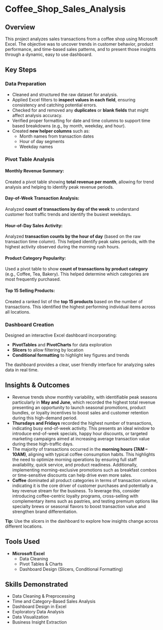 # Coffee_Shop_Sales_Analysis
## Overview

This project analyzes sales transactions from a coffee shop using Microsoft Excel. The objective was to uncover trends in customer behavior, product performance, and time-based sales patterns, and to present those insights through a dynamic, easy to use dashboard.

## Key Steps

### Data Preparation

- Cleaned and structured the raw dataset for analysis.
- Applied Excel filters to **inspect values in each field**, ensuring consistency and catching potential errors.
- Checked for and removed any **duplicates** or **blank fields** that might affect analysis accuracy.
- Verified proper formatting for date and time columns to support time based breakdowns (e.g., by month, weekday, and hour).
- Created **new helper columns** such as:
  - Month names from transaction dates
  - Hour of day segments
  - Weekday names
### Pivot Table Analysis

#### Monthly Revenue Summary:
Created a pivot table showing **total revenue per month**, allowing for trend analysis and helping to identify peak revenue periods.

#### Day-of-Week Transaction Analysis:
Analyzed **count of transactions by day of the week** to understand customer foot traffic trends and identify the busiest weekdays.

#### Hour-of-Day Sales Activity:
Analyzed **transaction counts by the hour of day** (based on the raw transaction time column). This helped identify peak sales periods, with the highest activity observed during the morning rush hours.


#### Product Category Popularity:
Used a pivot table to show **count of transactions by product category** (e.g., Coffee, Tea, Bakery). This helped determine which categories are most frequently purchased.

#### Top 15 Selling Products:
Created a ranked list of the **top 15 products** based on the number of transactions. This identified the highest performing individual items across all locations.

### Dashboard Creation

Designed an interactive Excel dashboard incorporating:
- **PivotTables** and **PivotCharts** for data exploration
- **Slicers** to allow filtering by location
- **Conditional formatting** to highlight key figures and trends

The dashboard provides a clear, user friendly interface for analyzing sales data in real time.

## Insights & Outcomes

- Revenue trends show monthly variability, with identifiable peak seasons particularly in **May and June**, which recorded the highest total revenue presenting an opportunity to launch seasonal promotions, product bundles, or loyalty incentives to boost sales and customer retention during this high-demand period.
- **Thursdays and Fridays** recorded the highest number of transactions, indicating busy end-of-week activity. This presents an ideal window to introduce end-of-week specials, happy hour discounts, or targeted marketing campaigns aimed at increasing average transaction value during these high-traffic days.
- The majority of transactions occurred in the **morning hours (7AM – 10AM)**, aligning with typical coffee consumption habits. This highlights the need to optimize morning operations by ensuring full staff availability, quick service, and product readiness. Additionally, implementing morning-exclusive promotions such as breakfast combos or time-sensitive discounts can help drive even more sales.
- **Coffee** dominated all product categories in terms of transaction volume, indicating it is the core driver of customer purchases and potentially a key revenue stream for the business. To leverage this, consider introducing coffee-centric loyalty programs, cross-selling with complementary items such as pastries, and testing premium options like specialty brews or seasonal flavors to boost transaction value and strengthen brand differentiation.

**Tip:** Use the slicers in the dashboard to explore how insights change across different locations.

## Tools Used

- **Microsoft Excel**
  - Data Cleaning
  - Pivot Tables & Charts
  - Dashboard Design (Slicers, Conditional Formatting)

## Skills Demonstrated

- Data Cleaning & Preprocessing
- Time and Category-Based Sales Analysis
- Dashboard Design in Excel
- Exploratory Data Analysis
- Data Visualization
- Business Insight Extraction
